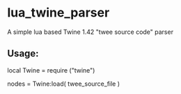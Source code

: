 # lua_twine_parser
A simple lua based Twine 1.42 "twee source code" parser

Usage:
------

local Twine = require ("twine")

nodes = Twine:load( twee_source_file )
